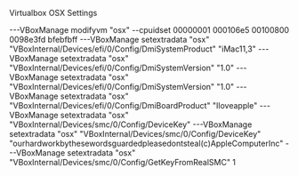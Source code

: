 Virtualbox OSX Settings

   ---VBoxManage modifyvm "osx" --cpuidset 00000001 000106e5 00100800 0098e3fd bfebfbff
   ---VBoxManage setextradata "osx" "VBoxInternal/Devices/efi/0/Config/DmiSystemProduct" "iMac11,3"
   ---VBoxManage setextradata "osx" "VBoxInternal/Devices/efi/0/Config/DmiSystemVersion" "1.0"
   ---VBoxManage setextradata "osx" "VBoxInternal/Devices/efi/0/Config/DmiSystemVersion" "1.0"
   ---VBoxManage setextradata "osx" "VBoxInternal/Devices/efi/0/Config/DmiBoardProduct" "Iloveapple"
   ---VBoxManage setextradata "osx" "VBoxInternal/Devices/smc/0/Config/DeviceKey"
   ---VBoxManage setextradata "osx" "VBoxInternal/Devices/smc/0/Config/DeviceKey" "ourhardworkbythesewordsguardedpleasedontsteal(c)AppleComputerInc"
   ---VBoxManage setextradata "osx" "VBoxInternal/Devices/smc/0/Config/GetKeyFromRealSMC" 1
